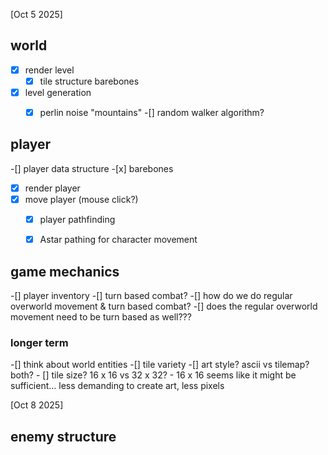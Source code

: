 [Oct 5 2025]

## world
-[x] render level
    -[x] tile structure barebones
-[x] level generation
    -[x] perlin noise "mountains"
    -[] random walker algorithm?



## player
-[] player data structure
    -[x] barebones
-[x] render player
-[x] move player (mouse click?)
    -[x] player pathfinding
    -[x] Astar pathing for character movement


## game mechanics
-[] player inventory
-[] turn based combat?
    -[] how do we do regular overworld movement & turn based combat?
        -[] does the regular overworld movement need to be turn based as well???
        


### longer term
-[] think about world entities
    -[] tile variety
    -[] art style? ascii vs tilemap? both?
        - [] tile size? 16 x 16 vs 32 x 32?
            - 16 x 16 seems like it might be sufficient... less demanding to create art, less pixels


[Oct 8 2025]

## enemy structure
